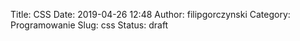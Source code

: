 Title: CSS
Date: 2019-04-26 12:48
Author: filipgorczynski
Category: Programowanie
Slug: css
Status: draft


